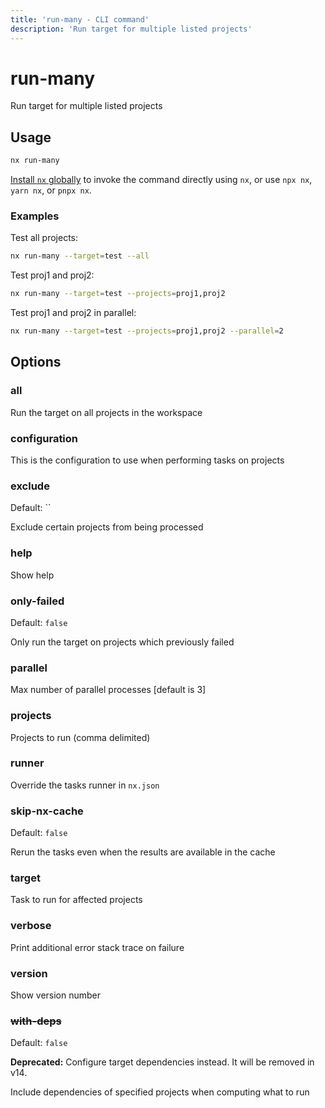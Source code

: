 ```yaml
---
title: 'run-many - CLI command'
description: 'Run target for multiple listed projects'
---
```


# run-many

Run target for multiple listed projects

## Usage

```bash
nx run-many
```

[Install `nx` globally]({{framework}}/getting-started/nx-setup#install-nx) to invoke the command directly using `nx`, or use `npx nx`, `yarn nx`, or `pnpx nx`.

### Examples

Test all projects:

```bash
nx run-many --target=test --all
```

Test proj1 and proj2:

```bash
nx run-many --target=test --projects=proj1,proj2
```

Test proj1 and proj2 in parallel:

```bash
nx run-many --target=test --projects=proj1,proj2 --parallel=2
```

## Options

### all

Run the target on all projects in the workspace

### configuration

This is the configuration to use when performing tasks on projects

### exclude

Default: ``

Exclude certain projects from being processed

### help

Show help

### only-failed

Default: `false`

Only run the target on projects which previously failed

### parallel

Max number of parallel processes [default is 3]

### projects

Projects to run (comma delimited)

### runner

Override the tasks runner in `nx.json`

### skip-nx-cache

Default: `false`

Rerun the tasks even when the results are available in the cache

### target

Task to run for affected projects

### verbose

Print additional error stack trace on failure

### version

Show version number

### ~~with-deps~~

Default: `false`

**Deprecated:** Configure target dependencies instead. It will be removed in v14.

Include dependencies of specified projects when computing what to run
